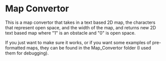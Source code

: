 # Map Convertor
This is a map convertor that takes in a text based 2D map, the characters that represent open space, and the width of the map, and returns new 2D text based map where "1" is an obstacle and "0" is open space.

If you just want to make sure it works, or if you want some examples of pre-formatted maps, they can be found in the Map_Convertor folder (I used them for debugging).
